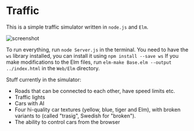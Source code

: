 # Traffic

This is a simple traffic simulator written in `node.js` and `Elm`.

![screenshot](http://i.imgur.com/FFXxFW7.png)

To run everything, run `node Server.js` in the terminal. You need to have the `ws` library installed, you can install it using `npm install --save ws` If you make modifications to the Elm files, run `elm-make Base.elm --output ../index.html` in the `Web/Elm` directory.

Stuff currently in the simulator:

* Roads that can be connected to each other, have speed limits etc.
* Traffic lights
* Cars with AI
* Four hi-quality car textures (yellow, blue, tiger and Elm), with broken variants to (called "trasig", Swedish for "broken").
* The ability to control cars from the browser
